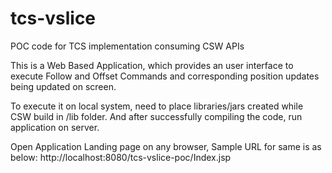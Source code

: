 # tcs-vslice
POC code for TCS implementation consuming CSW APIs

This is a Web Based Application, which provides an user interface to execute Follow and Offset Commands and corresponding position updates being updated on screen.

To execute it on local system, need to place libraries/jars created while CSW build in /lib folder.
And after successfully compiling the code, run application on server.

Open Application Landing page on any browser, Sample URL for same is as below:
http://localhost:8080/tcs-vslice-poc/Index.jsp
